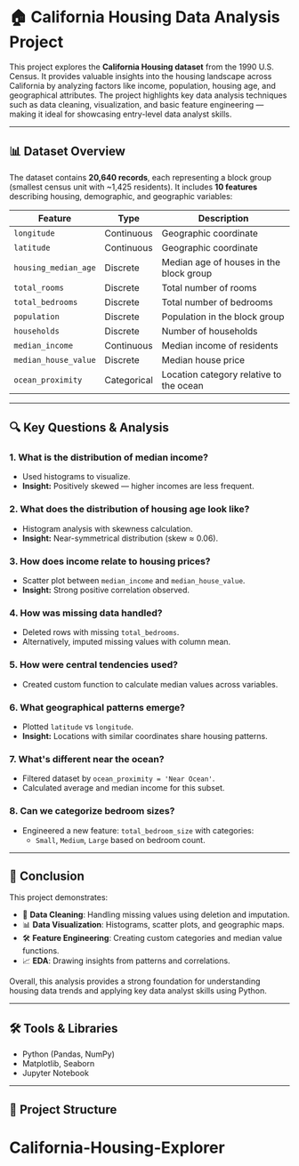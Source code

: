# 🏠 California Housing Data Analysis Project

This project explores the **California Housing dataset** from the 1990 U.S. Census. It provides valuable insights into the housing landscape across California by analyzing factors like income, population, housing age, and geographical attributes. The project highlights key data analysis techniques such as data cleaning, visualization, and basic feature engineering — making it ideal for showcasing entry-level data analyst skills.

---

## 📊 Dataset Overview

The dataset contains **20,640 records**, each representing a block group (smallest census unit with ~1,425 residents). It includes **10 features** describing housing, demographic, and geographic variables:

| Feature             | Type        | Description                                |
|---------------------|-------------|--------------------------------------------|
| `longitude`         | Continuous  | Geographic coordinate                      |
| `latitude`          | Continuous  | Geographic coordinate                      |
| `housing_median_age`| Discrete    | Median age of houses in the block group    |
| `total_rooms`       | Discrete    | Total number of rooms                      |
| `total_bedrooms`    | Discrete    | Total number of bedrooms                   |
| `population`        | Discrete    | Population in the block group              |
| `households`        | Discrete    | Number of households                       |
| `median_income`     | Continuous  | Median income of residents                 |
| `median_house_value`| Discrete    | Median house price                         |
| `ocean_proximity`   | Categorical | Location category relative to the ocean    |

---

## 🔍 Key Questions & Analysis

### 1. **What is the distribution of median income?**
- Used histograms to visualize.
- **Insight:** Positively skewed — higher incomes are less frequent.

### 2. **What does the distribution of housing age look like?**
- Histogram analysis with skewness calculation.
- **Insight:** Near-symmetrical distribution (skew ≈ 0.06).

### 3. **How does income relate to housing prices?**
- Scatter plot between `median_income` and `median_house_value`.
- **Insight:** Strong positive correlation observed.

### 4. **How was missing data handled?**
- Deleted rows with missing `total_bedrooms`.
- Alternatively, imputed missing values with column mean.

### 5. **How were central tendencies used?**
- Created custom function to calculate median values across variables.

### 6. **What geographical patterns emerge?**
- Plotted `latitude` vs `longitude`.
- **Insight:** Locations with similar coordinates share housing patterns.

### 7. **What's different near the ocean?**
- Filtered dataset by `ocean_proximity = 'Near Ocean'`.
- Calculated average and median income for this subset.

### 8. **Can we categorize bedroom sizes?**
- Engineered a new feature: `total_bedroom_size` with categories:
  - `Small`, `Medium`, `Large` based on bedroom count.

---

## 📌 Conclusion

This project demonstrates:

- 📂 **Data Cleaning**: Handling missing values using deletion and imputation.
- 📊 **Data Visualization**: Histograms, scatter plots, and geographic maps.
- 🛠️ **Feature Engineering**: Creating custom categories and median value functions.
- 📈 **EDA**: Drawing insights from patterns and correlations.

Overall, this analysis provides a strong foundation for understanding housing data trends and applying key data analyst skills using Python.

---

## 🛠️ Tools & Libraries

- Python (Pandas, NumPy)
- Matplotlib, Seaborn
- Jupyter Notebook

---

## 📁 Project Structure

# California-Housing-Explorer
